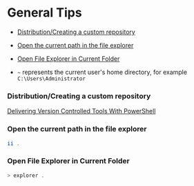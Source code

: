 # General Tips

- [Distribution/Creating a custom repository](#distribute)
- [Open the current path in the file explorer](#open)
- [Open File Explorer in Current Folder](#file)


- `~` represents the current user's home directory, for example `C:\Users\Administrator`


<a name="distribute"></a>
### Distribution/Creating a custom repository

[Delivering Version Controlled Tools With PowerShell](http://powershellblogger.com/2016/01/delivering-version-controlled-tools-with-powershell/)

<a name="open"></a>
### Open the current path in the file explorer

```powershell
ii .
```

<a name="file"></a>
### Open File Explorer in Current Folder

```powershell
> explorer .
```


